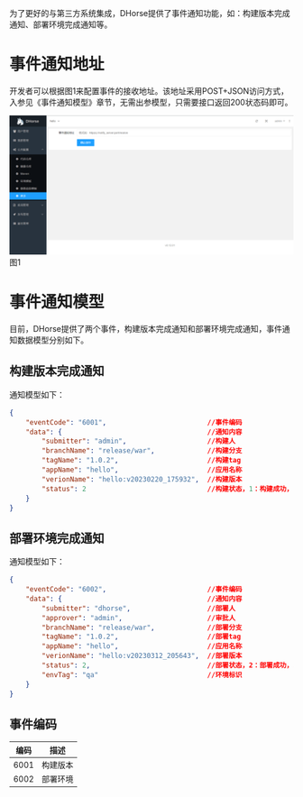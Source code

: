 为了更好的与第三方系统集成，DHorse提供了事件通知功能，如：构建版本完成通知、部署环境完成通知等。

# 事件通知地址

开发者可以根据图1来配置事件的接收地址。该地址采用POST+JSON访问方式，入参见《事件通知模型》章节，无需出参模型，只需要接口返回200状态码即可。

![Image text](./image/event_notify.png)
图1

# 事件通知模型

目前，DHorse提供了两个事件，构建版本完成通知和部署环境完成通知，事件通知数据模型分别如下。

## 构建版本完成通知

通知模型如下：

```json
{
    "eventCode": "6001",                         //事件编码
    "data": {                                    //通知内容
        "submitter": "admin",                    //构建人
        "branchName": "release/war",             //构建分支
        "tagName": "1.0.2",                      //构建tag
        "appName": "hello",                      //应用名称
        "verionName": "hello:v20230220_175932",  //构建版本
        "status": 2                              //构建状态，1：构建成功，2：构建失败
    }
}
```

## 部署环境完成通知

通知模型如下：

```json
{
    "eventCode": "6002",                         //事件编码
    "data": {                                    //通知内容
        "submitter": "dhorse",                   //部署人
        "approver": "admin",                     //审批人
        "branchName": "release/war",             //部署分支
        "tagName": "1.0.2",                      //部署tag
        "appName": "hello",                      //应用名称
        "verionName": "hello:v20230312_205643",  //部署版本
        "status": 2,                             //部署状态，2：部署成功，3：部署失败，4：合并成功，5：合并失败，8：回滚成功，9：回滚失败
        "envTag": "qa"                           //环境标识
    }
}
```

## 事件编码

| 编码 | 描述
| :----: | :----: |
| 6001 | 构建版本 |
| 6002 | 部署环境 |
